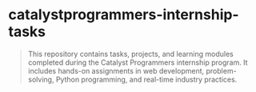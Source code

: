 # catalystprogrammers-internship-tasks
> This repository contains tasks, projects, and learning modules completed during the Catalyst Programmers internship program. It includes hands-on assignments in web development, problem-solving, Python programming, and real-time industry practices.
